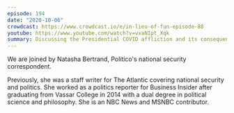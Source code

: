 ```yaml
---
episode: 194
date: "2020-10-06"
crowdcast: https://www.crowdcast.io/e/in-lieu-of-fun-episode-88
youtube: https://www.youtube.com/watch?v=vxaNIpt_Xqk
summary: Discussing the Presidential COVID affliction and its consequences
---
```

We are joined by Natasha Bertrand, Politico's national security
correspondent.

Previously, she was a staff writer for The Atlantic covering national security
and politics. She worked as a politics reporter for Business Insider after
graduating from Vassar College in 2014 with a dual degree in political science
and philosophy. She is an NBC News and MSNBC contributor.
